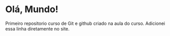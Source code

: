 # Olá, Mundo!
 Primeiro repositorio curso de Git e github criado na aula do curso.
Adicionei essa linha diretamente no site.
